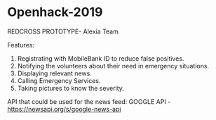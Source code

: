 # Openhack-2019
REDCROSS PROTOTYPE- Alexia Team

Features:
1. Registrating with MobileBank ID to reduce false positives. 
2. Notifying the volunteers about their need in emergency situations.
3. Displaying relevant news.
4. Calling Emergency Services.
5. Taking pictures to know the severity.


API that could be used for the news feed: 
GOOGLE API - https://newsapi.org/s/google-news-api

